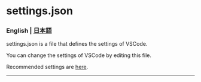 # settings.json

### English | [日本語](./README_JP.md)

settings.json is a file that defines the settings of VSCode.

You can change the settings of VSCode by editing this file.

Recommended settings are [here](./settings.json).

---

